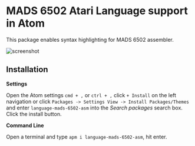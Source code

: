 # MADS 6502 Atari Language support in Atom

This package enables syntax highlighting for MADS 6502 assembler.

![screenshot](https://user-images.githubusercontent.com/7003154/161883648-8ecb0912-6e9e-44b8-bf37-d0661cbd1a7d.png)

## Installation

**Settings**

Open the Atom settings `cmd + ,` or `ctrl + ,` click `+ Install` on the left navigation or click `Packages -> Settings View -> Install Packages/Themes` and enter `language-mads-6502-asm` into the *Search packages* search box.  Click the install button.

**Command Line**

Open a terminal and type `apm i language-mads-6502-asm`, hit enter.

